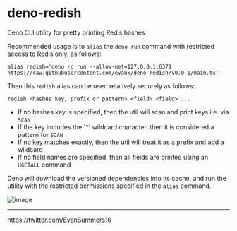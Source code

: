 # deno-redish

Deno CLI utility for pretty printing Redis hashes

Recommended usage is to `alias` the `deno run` command with restricted access to Redis only, as follows:

```shell
alias redish='deno -q run --allow-net=127.0.0.1:6379 https://raw.githubusercontent.com/evanx/deno-redish/v0.0.1/main.ts'
```

Then this `redish` alias can be used relatively securely as follows:

```shell
redish <hashes key, prefix or pattern> <field> <field> ...
```

- If no hashes key is specified, then the util will scan and print keys i.e. via `SCAN`
- If the key includes the '\*' wildcard character, then it is considered a pattern for `SCAN`
- If no key matches exactly, then the util will treat it as a prefix and add a wildcard
- If no field names are specified, then all fields are printed using an `HGETALL` command

Deno will download the versioned dependencies into its cache, and run the utility with the restricted permissions specified in the `alias` command.

![image](https://user-images.githubusercontent.com/899558/131217147-b0de7608-4e08-4cb0-8484-a924514c2b93.png)

<hr>
<a href='https://twitter.com/EvanSummers16'>https://twitter.com/EvanSummers16</a>
